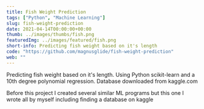 ```yaml
---
title: Fish Weight Prediction
tags: ["Python", "Machine Learning"]
slug: fish-weight-prediction
date: 2021-04-14T00:00:00+00:00
thumb: ../images/thumbs/fish.png
featuredImg: ../images/featured/fish.png
short-info: Predicting fish weight based on it's length
code: "https://github.com/magnusglide/fish-weight-prediction"
web: ""
---
```


Predicting fish weight based on it's length. Using Python scikit-learn and a 10th degree polynomial regression. Database downloaded from kaggle.com

Before this project I created several similar ML programs but this one I wrote all by myself including finding a database on kaggle

